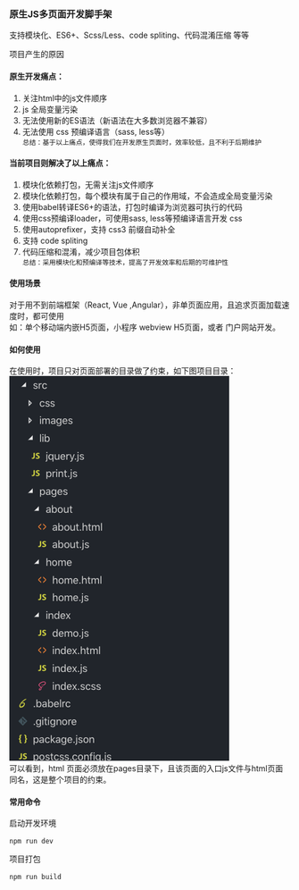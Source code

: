 ### 原生JS多页面开发脚手架
支持模块化、ES6+、Scss/Less、code spliting、代码混淆压缩 等等   


项目产生的原因

#### 原生开发痛点：
  1. 关注html中的js文件顺序 
  2. js 全局变量污染
  3. 无法使用新的ES语法（新语法在大多数浏览器不兼容）
  4. 无法使用 css 预编译语言（sass, less等）   
  `总结：基于以上痛点，使得我们在开发原生页面时，效率较低，且不利于后期维护`

#### 当前项目则解决了以上痛点：
  1. 模块化依赖打包，无需关注js文件顺序
  2. 模块化依赖打包，每个模块有属于自己的作用域，不会造成全局变量污染
  3. 使用babel转译ES6+的语法，打包时编译为浏览器可执行的代码
  4. 使用css预编译loader，可使用sass, less等预编译语言开发 css
  5. 使用autoprefixer，支持 css3 前缀自动补全
  6. 支持 code spliting   
  7. 代码压缩和混淆，减少项目包体积   
  `总结：采用模块化和预编译等技术，提高了开发效率和后期的可维护性`

#### 使用场景
对于用不到前端框架（React, Vue ,Angular），非单页面应用，且追求页面加载速度时，都可使用   
如：单个移动端内嵌H5页面，小程序 webview H5页面，或者 门户网站开发。

#### 如何使用
在使用时，项目只对页面部署的目录做了约束，如下图项目目录：   
![目录](./imgs/1.png)   
可以看到，html 页面必须放在pages目录下，且该页面的入口js文件与html页面同名，这是整个项目的约束。

#### 常用命令

启动开发环境
```
npm run dev
```
项目打包
```
npm run build
```